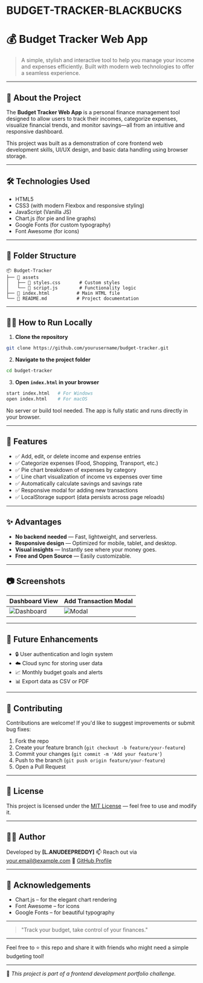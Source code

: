 # BUDGET-TRACKER-BLACKBUCKS
# 💰 Budget Tracker Web App

> A simple, stylish and interactive tool to help you manage your income and expenses efficiently. Built with modern web technologies to offer a seamless experience.

---

## 📌 About the Project

The **Budget Tracker Web App** is a personal finance management tool designed to allow users to track their incomes, categorize expenses, visualize financial trends, and monitor savings—all from an intuitive and responsive dashboard.

This project was built as a demonstration of core frontend web development skills, UI/UX design, and basic data handling using browser storage.

---

## 🛠 Technologies Used

* HTML5
* CSS3 (with modern Flexbox and responsive styling)
* JavaScript (Vanilla JS)
* Chart.js (for pie and line graphs)
* Google Fonts (for custom typography)
* Font Awesome (for icons)

---

## 📁 Folder Structure

```
📦 Budget-Tracker
├── 📁 assets
│   ├── 📄 styles.css       # Custom styles
│   └── 📄 script.js        # Functionality logic
├── 📄 index.html          # Main HTML file
└── 📄 README.md           # Project documentation
```

---

## 🧑‍💻 How to Run Locally

1. **Clone the repository**

```bash
git clone https://github.com/yourusername/budget-tracker.git
```

2. **Navigate to the project folder**

```bash
cd budget-tracker
```

3. **Open `index.html` in your browser**

```bash
start index.html   # For Windows
open index.html    # For macOS
```

No server or build tool needed. The app is fully static and runs directly in your browser.

---

## 📌 Features

* ✅ Add, edit, or delete income and expense entries
* ✅ Categorize expenses (Food, Shopping, Transport, etc.)
* ✅ Pie chart breakdown of expenses by category
* ✅ Line chart visualization of income vs expenses over time
* ✅ Automatically calculate savings and savings rate
* ✅ Responsive modal for adding new transactions
* ✅ LocalStorage support (data persists across page reloads)

---

## ✨ Advantages

* **No backend needed** — Fast, lightweight, and serverless.
* **Responsive design** — Optimized for mobile, tablet, and desktop.
* **Visual insights** — Instantly see where your money goes.
* **Free and Open Source** — Easily customizable.

---

## 📷 Screenshots

| Dashboard View                                                         | Add Transaction Modal                                            |
| ---------------------------------------------------------------------- | ---------------------------------------------------------------- |
| ![Dashboard](https://www.linkpicture.com/q/budget-tracker-preview.png) | ![Modal](https://www.linkpicture.com/q/budget-tracker-modal.png) |

---

## 🧩 Future Enhancements

* 🔒 User authentication and login system
* ☁️ Cloud sync for storing user data
* 📈 Monthly budget goals and alerts
* 📊 Export data as CSV or PDF

---

## 🤝 Contributing

Contributions are welcome! If you'd like to suggest improvements or submit bug fixes:

1. Fork the repo
2. Create your feature branch (`git checkout -b feature/your-feature`)
3. Commit your changes (`git commit -m 'Add your feature'`)
4. Push to the branch (`git push origin feature/your-feature`)
5. Open a Pull Request

---

## 📝 License

This project is licensed under the [MIT License](https://opensource.org/licenses/MIT) — feel free to use and modify it.

---

## 🙋‍♂️ Author

Developed by **\[L.ANUDEEPREDDY]**
📫 Reach out via [your.email@example.com](anudeep.22bce8124@vitapstudent.ac.in)
🔗 [GitHub Profile]([https://github.com/yourusername](https://github.com/LOKASANIANUDEEPREDDY))

---

## 📢 Acknowledgements

* Chart.js – for the elegant chart rendering
* Font Awesome – for icons
* Google Fonts – for beautiful typography

---

> "Track your budget, take control of your finances."

---

Feel free to ⭐ this repo and share it with friends who might need a simple budgeting tool!

---

📌 *This project is part of a frontend development portfolio challenge.*


